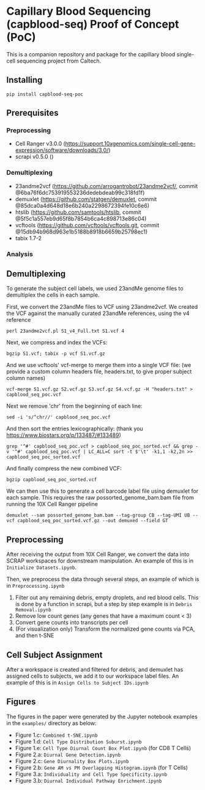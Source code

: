 # Capillary Blood Sequencing (capblood-seq) Proof of Concept (PoC)

This is a companion repository and package for the capillary blood single-cell
sequencing project from Caltech.

## Installing
```
pip install capblood-seq-poc
```

## Prerequisites


### Preprocessing
- Cell Ranger v3.0.0 (https://support.10xgenomics.com/single-cell-gene-expression/software/downloads/3.0/)
- scrapi v0.5.0 ()

### Demultiplexing
- 23andme2vcf (https://github.com/arrogantrobot/23andme2vcf/,
commit @6ba76f6dc753919553236dedebdeab99c318fd1f)
- demuxlet (https://github.com/statgen/demuxlet, 
commit @85dca0a4d648d18e6b240a2298672394fe10c6e6)
- htslib (https://github.com/samtools/htslib,
commit @5f5c1a557eb9d65f8b7854b6ca4c898713e86c04)
- vcftools (https://github.com/vcftools/vcftools.git,
commit @15db94b968d963e1b5188b8918b6659b25798ec1)
- tabix 1.7-2

### Analysis


## Demultiplexing

To generate the subject cell labels, we used 23andMe genome files to demultiplex
the cells in each sample.

First, we convert the 23andMe files to VCF using 23andme2vcf. We created the VCF
against the manually curated 23andMe references, using the v4 reference
```
perl 23andme2vcf.pl S1_v4_Full.txt S1.vcf 4
```

Next, we compress and index the VCFs:
```
bgzip S1.vcf; tabix -p vcf S1.vcf.gz
```

And we use vcftools' vcf-merge to merge them into a single VCF file:
(we provide a custom column headers file, headers.txt, to give proper subject
column names)
```
vcf-merge S1.vcf.gz S2.vcf.gz S3.vcf.gz S4.vcf.gz -H "headers.txt" > capblood_seq_poc.vcf
```

Next we remove 'chr' from the beginning of each line:
```
sed -i 's/^chr//' capblood_seq_poc.vcf
```

And then sort the entries lexicographically: (thank you https://www.biostars.org/p/133487/#133489)

```
grep '^#' capblood_seq_poc.vcf > capblood_seq_poc_sorted.vcf && grep -v '^#' capblood_seq_poc.vcf | LC_ALL=C sort -t $'\t' -k1,1 -k2,2n >> capblood_seq_poc_sorted.vcf
```

And finally compress the new combined VCF:
```
bgzip capblood_seq_poc_sorted.vcf
```

We can then use this to generate a cell barcode label file using demuxlet
for each sample. This requires the raw possorted_genome_bam.bam file from
running the 10X Cell Ranger pipeline

```
demuxlet --sam possorted_genome_bam.bam --tag-group CB --tag-UMI UB --vcf capblood_seq_poc_sorted.vcf.gz --out demuxed --field GT
```

## Preprocessing

After receiving the output from 10X Cell Ranger, we convert the data into
SCRAP workspaces for downstream manipulation. An example of this is in
 ```Initialize Datasets.ipynb```.
 
 Then, we preprocess the data through several steps, an example of which is in
 ```Preprocessing.ipynb```
 1. Filter out any remaining debris, empty droplets, and red blood cells. This
 is done by a function in scrapi, but a step by step example is in 
 ```Debris Removal.ipynb```
 2. Remove low count genes (any genes that have a maximum count < 3)
 3. Convert gene counts into transcripts per cell
 4. (For visualization only) Transform the normalized gene counts via PCA, and
 then t-SNE
 
 ## Cell Subject Assignment
 
 After a workspace is created and filtered for debris, and demuxlet has
 assigned cells to subjects, we add it to our workspace label files. An example
 of this is in ```Assign Cells to Subject IDs.ipynb```

## Figures
The figures in the paper were generated by the Jupyter notebook examples in the
```examples/``` directory as below:

- Figure 1.c: ```Combined t-SNE.ipynb```
- Figure 1.d: ```Cell Type Distribution Suburst.ipynb```
- Figure 1.e: ```Cell Type Diurnal Count Box Plot.ipynb``` (for CD8 T Cells)
- Figure 2.a: ```Diurnal Gene Detection.ipynb```
- Figure 2.c: ```Gene Diurnality Box Plots.ipynb```
- Figure 2.b: ```Gene AM vs PM Overlapping Histogram.ipynb``` (for T Cells)
- Figure 3.a: ```Individuality and Cell Type Specificity.ipynb```
- Figure 3.b: ```Diurnal Individual Pathway Enrichment.ipynb```
